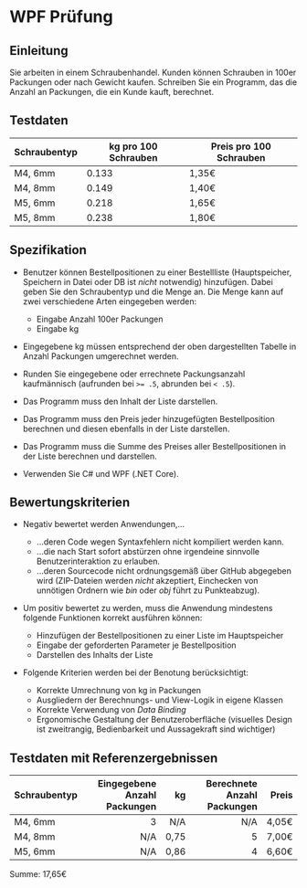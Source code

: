 # WPF Prüfung

## Einleitung

Sie arbeiten in einem Schraubenhandel. Kunden können Schrauben in 100er Packungen oder nach Gewicht kaufen. Schreiben Sie ein Programm, das die Anzahl an Packungen, die ein Kunde kauft, berechnet.

## Testdaten

| Schraubentyp | kg pro 100 Schrauben | Preis pro 100 Schrauben |
| ------------ | -------------------- | ----------------------- |
| M4, 6mm      | 0.133                | 1,35€                   |
| M4, 8mm      | 0.149                | 1,40€                   |
| M5, 6mm      | 0.218                | 1,65€                   |
| M5, 8mm      | 0.238                | 1,80€                   |

## Spezifikation

* Benutzer können Bestellpositionen zu einer Bestellliste (Hauptspeicher, Speichern in Datei oder DB ist *nicht* notwendig) hinzufügen. Dabei geben Sie den Schraubentyp und die Menge an. Die Menge kann auf zwei verschiedene Arten eingegeben werden:
  * Eingabe Anzahl 100er Packungen
  * Eingabe kg

* Eingegebene kg müssen entsprechend der oben dargestellten Tabelle in Anzahl Packungen umgerechnet werden.
  
* Runden Sie eingegebene oder errechnete Packungsanzahl kaufmännisch (aufrunden bei `>= .5`, abrunden bei `< .5`).

* Das Programm muss den Inhalt der Liste darstellen.

* Das Programm muss den Preis jeder hinzugefügten Bestellposition berechnen und diesen ebenfalls in der Liste darstellen.

* Das Programm muss die Summe des Preises aller Bestellpositionen in der Liste berechnen und darstellen.

* Verwenden Sie C# und WPF (.NET Core).

## Bewertungskriterien

* Negativ bewertet werden Anwendungen,...
  * ...deren Code wegen Syntaxfehlern nicht kompiliert werden kann.
  * ...die nach Start sofort abstürzen ohne irgendeine sinnvolle Benutzerinteraktion zu erlauben.
  * ...deren Sourcecode nicht ordnungsgemäß über GitHub abgegeben wird (ZIP-Dateien werden *nicht* akzeptiert, Einchecken von unnötigen Ordnern wie *bin* oder *obj* führt zu Punkteabzug).

* Um positiv bewertet zu werden, muss die Anwendung mindestens folgende Funktionen korrekt ausführen können:
  * Hinzufügen der Bestellpositionen zu einer Liste im Hauptspeicher
  * Eingabe der geforderten Parameter je Bestellposition
  * Darstellen des Inhalts der Liste

* Folgende Kriterien werden bei der Benotung berücksichtigt:
  * Korrekte Umrechnung von kg in Packungen
  * Ausgliedern der Berechnungs- und View-Logik in eigene Klassen
  * Korrekte Verwendung von *Data Binding*
  * Ergonomische Gestaltung der Benutzeroberfläche (visuelles Design ist zweitrangig, Bedienbarkeit und Aussagekraft sind wichtiger)

## Testdaten mit Referenzergebnissen

| Schraubentyp | Eingegebene Anzahl Packungen |   kg | Berechnete Anzahl Packungen | Preis |
| ------------ | ---------------------------: | ---: | --------------------------: | ----: |
| M4, 6mm      |                            3 |  N/A |                         N/A | 4,05€ |
| M4, 8mm      |                          N/A | 0,75 |                           5 | 7,00€ |
| M5, 6mm      |                          N/A | 0,86 |                           4 | 6,60€ |

Summe: 17,65€

